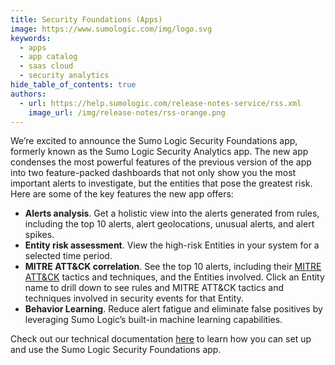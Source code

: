 ```yaml
---
title: Security Foundations (Apps)
image: https://www.sumologic.com/img/logo.svg
keywords:
  - apps
  - app catalog
  - saas cloud
  - security analytics
hide_table_of_contents: true
authors:
  - url: https://help.sumologic.com/release-notes-service/rss.xml
    image_url: /img/release-notes/rss-orange.png
---
```


We’re excited to announce the Sumo Logic Security Foundations app, formerly known as the Sumo Logic Security Analytics app. The new app condenses the most powerful features of the previous version of the app into two feature-packed dashboards that not only show you the most important alerts to investigate, but the entities that pose the greatest risk. Here are some of the key features the new app offers: 

* **Alerts analysis**. Get a holistic view into the alerts generated from rules, including the top 10 alerts, alert geolocations, unusual alerts, and alert spikes. 
* **Entity risk assessment**. View the high-risk Entities in your system for a selected time period.
* **MITRE ATT&CK correlation**. See the top 10 alerts, including their [MITRE ATT&CK](https://attack.mitre.org/) tactics and techniques, and the Entities involved. Click an Entity name to drill down to see rules and MITRE ATT&CK tactics and techniques involved in security events for that Entity. 
* **Behavior Learning**. Reduce alert fatigue and eliminate false positives by leveraging Sumo Logic’s built-in machine learning capabilities.

Check out our technical documentation [here](/docs/integrations/sumo-apps/security-foundations/) to learn how you can set up and use the Sumo Logic Security Foundations app.
